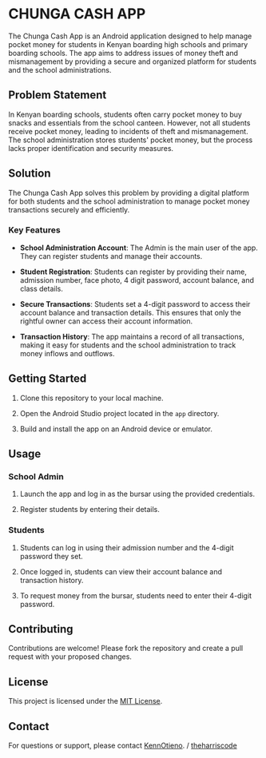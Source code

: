 # CHUNGA CASH APP

The Chunga Cash App is an Android application designed to help manage pocket money for students in Kenyan boarding high schools and primary boarding schools. The app aims to address issues of money theft and mismanagement by providing a secure and organized platform for students and the school administrations.

## Problem Statement

In Kenyan boarding schools, students often carry pocket money to buy snacks and essentials from the school canteen. However, not all students receive pocket money, leading to incidents of theft and mismanagement. The school administration stores students' pocket money, but the process lacks proper identification and security measures.

## Solution

The Chunga Cash App solves this problem by providing a digital platform for both students and the school administration to manage pocket money transactions securely and efficiently.

### Key Features

- **School Administration Account**: The Admin is the main user of the app. They can register students and manage their accounts.

- **Student Registration**: Students can register by providing their name, admission number, face photo, 4 digit password, account balance, and class details.

- **Secure Transactions**: Students set a 4-digit password to access their account balance and transaction details. This ensures that only the rightful owner can access their account information.

- **Transaction History**: The app maintains a record of all transactions, making it easy for students and the school administration to track money inflows and outflows.

## Getting Started

1. Clone this repository to your local machine.

2. Open the Android Studio project located in the `app` directory.

3. Build and install the app on an Android device or emulator.

## Usage

### School Admin

1. Launch the app and log in as the bursar using the provided credentials.

2. Register students by entering their details.

### Students

1. Students can log in using their admission number and the 4-digit password they set.

2. Once logged in, students can view their account balance and transaction history.

3. To request money from the bursar, students need to enter their 4-digit password.

## Contributing

Contributions are welcome! Please fork the repository and create a pull request with your proposed changes.

## License

This project is licensed under the [MIT License](LICENSE).

## Contact

For questions or support, please contact [KennOtieno](otiken001@gmail.com). / [theharriscode](theharriscode@gmail.com)
